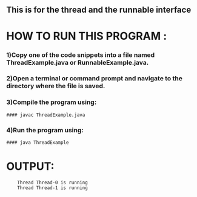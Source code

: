## This is for the thread and the runnable interface
# HOW TO RUN THIS PROGRAM : 
### 1)Copy one of the code snippets into a file named ThreadExample.java or RunnableExample.java.
### 2)Open a terminal or command prompt and navigate to the directory where the file is saved.
### 3)Compile the program using:
    #### javac ThreadExample.java
### 4)Run the program using:
    #### java ThreadExample
# OUTPUT: 
        Thread Thread-0 is running
        Thread Thread-1 is running
